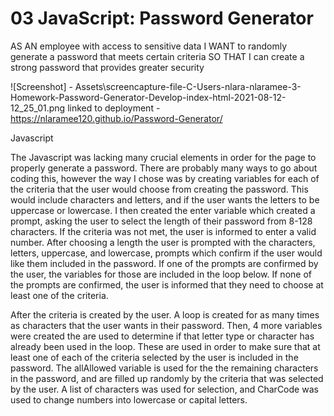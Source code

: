 # 03 JavaScript: Password Generator

AS AN employee with access to sensitive data
I WANT to randomly generate a password that meets certain criteria
SO THAT I can create a strong password that provides greater security

![Screenshot] - Assets\screencapture-file-C-Users-nlara-nlaramee-3-Homework-Password-Generator-Develop-index-html-2021-08-12-12_25_01.png
linked to deployment - https://nlaramee120.github.io/Password-Generator/


Javascript

The Javascript was lacking many crucial elements in order for the page to properly generate a password. There are probably many ways to go about coding this, however the way I chose was by
creating variables for each of the criteria that the user would choose from creating the password. This would include characters and letters, and if the user wants the letters to be uppercase
or lowercase. I then created the enter variable which created a prompt, asking the user to select the length of their password from 8-128 characters. If the criteria was not met, the user is informed to enter a valid number. After choosing a length the user is prompted with the characters, letters, uppercase, and lowercase, prompts which confirm if the user would like them
included in the password. If one of the prompts are confirmed by the user, the variables for those are included in the loop below. If none of the prompts are confirmed, the user is informed that they need to choose at least one of the criteria.

After the criteria is created by the user. A loop is created for as many times as characters that the user wants in their password. Then, 4 more variables were created the are used to determine 
if that letter type or character has already been used in the loop. These are used in order to make sure that at least one of each of the criteria selected by the user is included in the password. The allAllowed variable is used for the the remaining characters in the password, and are filled up randomly by the criteria that was selected by the user. A list of characters was used for selection, and CharCode was used to change numbers into lowercase or capital letters.


